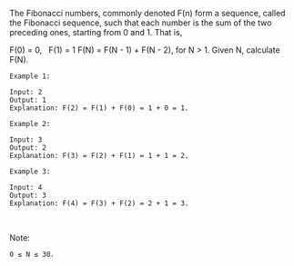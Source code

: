 The Fibonacci numbers, commonly denoted F(n) form a sequence, called the Fibonacci sequence, such that each number is the sum of the two preceding ones, starting from 0 and 1. That is,

F(0) = 0,   F(1) = 1
F(N) = F(N - 1) + F(N - 2), for N > 1.
Given N, calculate F(N).
 
```
Example 1:

Input: 2
Output: 1
Explanation: F(2) = F(1) + F(0) = 1 + 0 = 1.
```

```
Example 2:

Input: 3
Output: 2
Explanation: F(3) = F(2) + F(1) = 1 + 1 = 2.

```
```
Example 3:

Input: 4
Output: 3
Explanation: F(4) = F(3) + F(2) = 2 + 1 = 3.
```
 

Note:

`0 ≤ N ≤ 30.`
